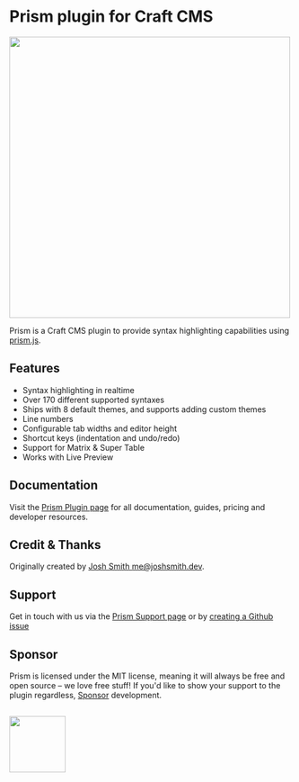 # Prism plugin for Craft CMS
<img width="500" src="https://verbb.imgix.net/plugins/prism/prism-social-card.png?v=1">

Prism is a Craft CMS plugin to provide syntax highlighting capabilities using [prism.js](https://prismjs.com/).

## Features
- Syntax highlighting in realtime
- Over 170 different supported syntaxes
- Ships with 8 default themes, and supports adding custom themes
- Line numbers
- Configurable tab widths and editor height
- Shortcut keys (indentation and undo/redo)
- Support for Matrix & Super Table
- Works with Live Preview

## Documentation
Visit the [Prism Plugin page](https://verbb.io/craft-plugins/prism) for all documentation, guides, pricing and developer resources.

## Credit & Thanks
Originally created by [Josh Smith <me@joshsmith.dev>](https://www.joshsmith.dev).

## Support
Get in touch with us via the [Prism Support page](https://verbb.io/craft-plugins/prism/support) or by [creating a Github issue](https://github.com/verbb/prism/issues)

## Sponsor
Prism is licensed under the MIT license, meaning it will always be free and open source – we love free stuff! If you'd like to show your support to the plugin regardless, [Sponsor](https://github.com/sponsors/verbb) development.

<h2></h2>

<a href="https://verbb.io" target="_blank">
    <img width="100" src="https://verbb.io/assets/img/verbb-pill.svg">
</a>
